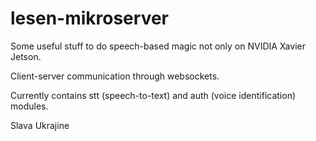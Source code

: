 # lesen-mikroserver
Some useful stuff to do speech-based magic not only on NVIDIA Xavier Jetson. 

Client-server communication through websockets.

Currently contains stt (speech-to-text) and auth (voice identification) modules.

Slava Ukrajine

